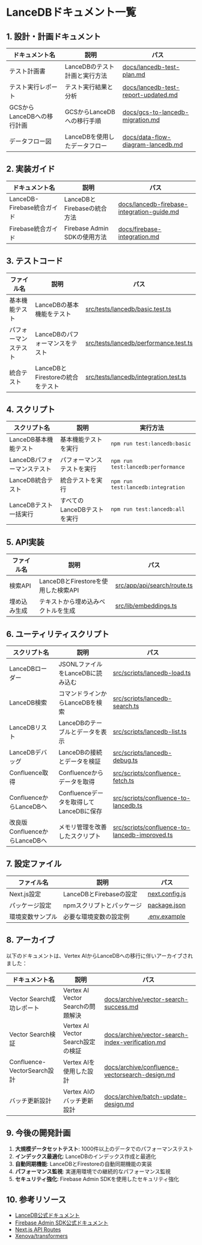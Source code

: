 # LanceDBドキュメント一覧

## 1. 設計・計画ドキュメント

| ドキュメント名 | 説明 | パス |
|-------------|------|-----|
| テスト計画書 | LanceDBのテスト計画と実行方法 | [docs/lancedb-test-plan.md](./lancedb-test-plan.md) |
| テスト実行レポート | テスト実行結果と分析 | [docs/lancedb-test-report-updated.md](./lancedb-test-report-updated.md) |
| GCSからLanceDBへの移行計画 | GCSからLanceDBへの移行手順 | [docs/gcs-to-lancedb-migration.md](./gcs-to-lancedb-migration.md) |
| データフロー図 | LanceDBを使用したデータフロー | [docs/data-flow-diagram-lancedb.md](./data-flow-diagram-lancedb.md) |

## 2. 実装ガイド

| ドキュメント名 | 説明 | パス |
|-------------|------|-----|
| LanceDB-Firebase統合ガイド | LanceDBとFirebaseの統合方法 | [docs/lancedb-firebase-integration-guide.md](./lancedb-firebase-integration-guide.md) |
| Firebase統合ガイド | Firebase Admin SDKの使用方法 | [docs/firebase-integration.md](./firebase-integration.md) |

## 3. テストコード

| ファイル名 | 説明 | パス |
|-----------|------|-----|
| 基本機能テスト | LanceDBの基本機能をテスト | [src/tests/lancedb/basic.test.ts](../src/tests/lancedb/basic.test.ts) |
| パフォーマンステスト | LanceDBのパフォーマンスをテスト | [src/tests/lancedb/performance.test.ts](../src/tests/lancedb/performance.test.ts) |
| 統合テスト | LanceDBとFirestoreの統合をテスト | [src/tests/lancedb/integration.test.ts](../src/tests/lancedb/integration.test.ts) |

## 4. スクリプト

| スクリプト名 | 説明 | 実行方法 |
|------------|------|---------|
| LanceDB基本機能テスト | 基本機能テストを実行 | `npm run test:lancedb:basic` |
| LanceDBパフォーマンステスト | パフォーマンステストを実行 | `npm run test:lancedb:performance` |
| LanceDB統合テスト | 統合テストを実行 | `npm run test:lancedb:integration` |
| LanceDBテスト一括実行 | すべてのLanceDBテストを実行 | `npm run test:lancedb:all` |

## 5. API実装

| ファイル名 | 説明 | パス |
|-----------|------|-----|
| 検索API | LanceDBとFirestoreを使用した検索API | [src/app/api/search/route.ts](../src/app/api/search/route.ts) |
| 埋め込み生成 | テキストから埋め込みベクトルを生成 | [src/lib/embeddings.ts](../src/lib/embeddings.ts) |

## 6. ユーティリティスクリプト

| スクリプト名 | 説明 | パス |
|------------|------|-----|
| LanceDBローダー | JSONLファイルをLanceDBに読み込む | [src/scripts/lancedb-load.ts](../src/scripts/lancedb-load.ts) |
| LanceDB検索 | コマンドラインからLanceDBを検索 | [src/scripts/lancedb-search.ts](../src/scripts/lancedb-search.ts) |
| LanceDBリスト | LanceDBのテーブルとデータを表示 | [src/scripts/lancedb-list.ts](../src/scripts/lancedb-list.ts) |
| LanceDBデバッグ | LanceDBの接続とデータを検証 | [src/scripts/lancedb-debug.ts](../src/scripts/lancedb-debug.ts) |
| Confluence取得 | Confluenceからデータを取得 | [src/scripts/confluence-fetch.ts](../src/scripts/confluence-fetch.ts) |
| ConfluenceからLanceDBへ | Confluenceデータを取得してLanceDBに保存 | [src/scripts/confluence-to-lancedb.ts](../src/scripts/confluence-to-lancedb.ts) |
| 改良版ConfluenceからLanceDBへ | メモリ管理を改善したスクリプト | [src/scripts/confluence-to-lancedb-improved.ts](../src/scripts/confluence-to-lancedb-improved.ts) |

## 7. 設定ファイル

| ファイル名 | 説明 | パス |
|-----------|------|-----|
| Next.js設定 | LanceDBとFirebaseの設定 | [next.config.js](../next.config.js) |
| パッケージ設定 | npmスクリプトとパッケージ | [package.json](../package.json) |
| 環境変数サンプル | 必要な環境変数の設定例 | [.env.example](../.env.example) |

## 8. アーカイブ

以下のドキュメントは、Vertex AIからLanceDBへの移行に伴いアーカイブされました：

| ドキュメント名 | 説明 | パス |
|-------------|------|-----|
| Vector Search成功レポート | Vertex AI Vector Searchの問題解決 | [docs/archive/vector-search-success.md](./archive/vector-search-success.md) |
| Vector Search検証 | Vertex AI Vector Search設定の検証 | [docs/archive/vector-search-index-verification.md](./archive/vector-search-index-verification.md) |
| Confluence-VectorSearch設計 | Vertex AIを使用した設計 | [docs/archive/confluence-vectorsearch-design.md](./archive/confluence-vectorsearch-design.md) |
| バッチ更新設計 | Vertex AIのバッチ更新設計 | [docs/archive/batch-update-design.md](./archive/batch-update-design.md) |

## 9. 今後の開発計画

1. **大規模データセットテスト**: 1000件以上のデータでのパフォーマンステスト
2. **インデックス最適化**: LanceDBのインデックス作成と最適化
3. **自動同期機能**: LanceDBとFirestoreの自動同期機能の実装
4. **パフォーマンス監視**: 実運用環境での継続的なパフォーマンス監視
5. **セキュリティ強化**: Firebase Admin SDKを使用したセキュリティ強化

## 10. 参考リソース

- [LanceDB公式ドキュメント](https://lancedb.github.io/lancedb/)
- [Firebase Admin SDK公式ドキュメント](https://firebase.google.com/docs/admin/setup)
- [Next.js API Routes](https://nextjs.org/docs/api-routes/introduction)
- [Xenova/transformers](https://huggingface.co/Xenova/all-mpnet-base-v2)